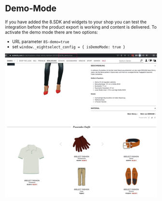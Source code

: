 # Demo-Mode

If you have added the 8.SDK and widgets to your shop you can test the integration before the product export is working and content is delivered. To activate the demo mode there are two options:

* URL parameter `8S-demo=true`
* set `window._eightselect_config = { isDemoMode: true }`

![8.SET Compose 1.0 in demo mode](../.gitbook/assets/demo-mode.jpg)

